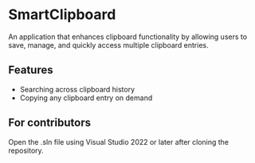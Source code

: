 # SmartClipboard

An application that enhances clipboard functionality by allowing users to save, manage, and quickly access multiple clipboard entries.

## Features
- Searching across clipboard history
- Copying any clipboard entry on demand

## For contributors

Open the .sln file using Visual Studio 2022 or later after cloning the repository.